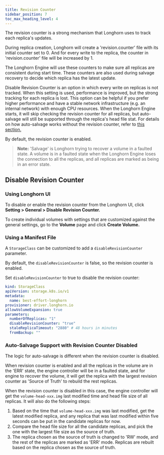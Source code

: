 ```yaml
---
title: Revision Counter
sidebar_position: 7
toc_max_heading_level: 4
---
```


The revision counter is a strong mechanism that Longhorn uses to track each replica's updates.

During replica creation, Longhorn will create a 'revision.counter' file with its initial counter set to 0. And for every write to the replica, the counter in 'revision.counter' file will be increased by 1.

The Longhorn Engine will use these counters to make sure all replicas are consistent during start time. These counters are also used during salvage recovery to decide which replica has the latest update.

Disable Revision Counter is an option in which every write on replicas is not tracked. When this setting is used, performance is improved, but the strong tracking for each replica is lost. This option can be helpful if you prefer higher performance and have a stable network infrastructure (e.g. an internal network) with enough CPU resources. When the Longhorn Engine starts, it will skip checking the revision counter for all replicas, but auto-salvage will still be supported through the replica's head file stat. For details on how auto-salvage works without the revision counter, refer to [this section.](#auto-salvage-support-with-revision-counter-disabled)

By default, the revision counter is enabled.

> **Note:** 'Salvage' is Longhorn trying to recover a volume in a faulted state. A volume is in a faulted state when the Longhorn Engine loses the connection to all the replicas, and all replicas are marked as being in an error state.

## Disable Revision Counter
### Using Longhorn UI
To disable or enable the revision counter from the Longhorn UI, click **Setting > General > Disable Revision Counter.**

To create individual volumes with settings that are customized against the general settings, go to the **Volume** page and click **Create Volume.**

### Using a Manifest File

A `StorageClass` can be customized to add a `disableRevisionCounter` parameter.

By default, the `disableRevisionCounter` is false, so the revision counter is enabled.

Set `disableRevisionCounter` to true to disable the revision counter:

```yaml
kind: StorageClass
apiVersion: storage.k8s.io/v1
metadata:
  name: best-effort-longhorn
provisioner: driver.longhorn.io
allowVolumeExpansion: true
parameters:
  numberOfReplicas: "1"
  disableRevisionCounter: "true"
  staleReplicaTimeout: "2880" # 48 hours in minutes
  fromBackup: ""
```

### Auto-Salvage Support with Revision Counter Disabled
The logic for auto-salvage is different when the revision counter is disabled.

When revision counter is enabled and all the replicas in the volume are in the 'ERR' state, the engine controller will be in a faulted state, and for engine to recover the volume, it will get the replica with the largest revision counter as 'Source of Truth' to rebuild the rest replicas.

When the revision counter is disabled in this case, the engine controller will get the `volume-head-xxx.img` last modified time and head file size of all replicas. It will also do the following steps:
1. Based on the time that `volume-head-xxx.img` was last modified, get the latest modified replica, and any replica that was last modified within five seconds can be put in the candidate replicas for now.
2. Compare the head file size for all the candidate replicas, and pick the one with the largest file size as the source of truth.
3. The replica chosen as the source of truth is changed to 'RW' mode, and the rest of the replicas are marked as 'ERR' mode. Replicas are rebuilt based on the replica chosen as the source of truth.
